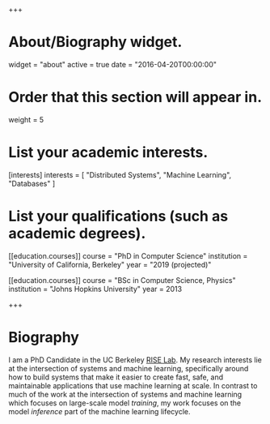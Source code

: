+++
# About/Biography widget.
widget = "about"
active = true
date = "2016-04-20T00:00:00"

# Order that this section will appear in.
weight = 5

# List your academic interests.
[interests]
  interests = [
    "Distributed Systems",
    "Machine Learning",
    "Databases"
  ]

# List your qualifications (such as academic degrees).
[[education.courses]]
  course = "PhD in Computer Science"
  institution = "University of California, Berkeley"
  year = "2019 (projected)"

[[education.courses]]
  course = "BSc in Computer Science, Physics"
  institution = "Johns Hopkins University"
  year = 2013
 
+++

# Biography

I am a PhD Candidate in the UC Berkeley [RISE Lab](https://rise.cs.berkeley.edu/).
My research interests lie at the intersection of systems and machine learning, specifically around how to build systems
that make it easier to create fast, safe, and maintainable applications that use machine learning at scale.
In contrast to much of the work at the intersection of systems and machine learning which focuses on large-scale
model *training*, my work focuses on the model *inference* part of the machine learning lifecycle.

